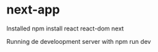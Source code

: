 # next-app

Installed npm install react react-dom next

Running de develoopment server with  npm run dev
